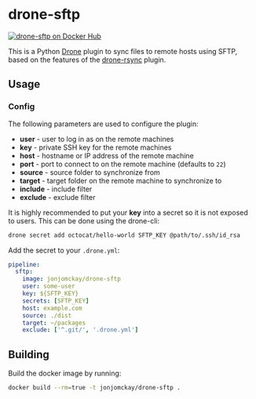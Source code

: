 # drone-sftp
[![drone-sftp on Docker Hub](https://img.shields.io/docker/automated/jonjomckay/drone-sftp.svg)](https://hub.docker.com/r/jonjomckay/drone-sftp/)

This is a Python [Drone](https://github.com/drone/drone) plugin to sync files to remote hosts using SFTP, based on the features of the [drone-rsync](https://github.com/Drillster/drone-rsync) plugin.

## Usage

### Config
The following parameters are used to configure the plugin:
- **user** - user to log in as on the remote machines
- **key** - private SSH key for the remote machines
- **host** - hostname or IP address of the remote machine
- **port** - port to connect to on the remote machine (defaults to `22`)
- **source** - source folder to synchronize from
- **target** - target folder on the remote machine to synchronize to
- **include** - include filter
- **exclude** - exclude filter

It is highly recommended to put your **key** into a secret so it is not exposed to users. This can be done using the drone-cli:

```sh
drone secret add octocat/hello-world SFTP_KEY @path/to/.ssh/id_rsa
```

Add the secret to your `.drone.yml`:

```yaml
pipeline:
  sftp:
    image: jonjomckay/drone-sftp
    user: some-user
    key: ${SFTP_KEY}
    secrets: [SFTP_KEY]
    host: example.com
    source: ./dist
    target: ~/packages
    exclude: ['^.git/', '.drone.yml']
```

## Building
Build the docker image by running:

```bash
docker build --rm=true -t jonjomckay/drone-sftp .
```
